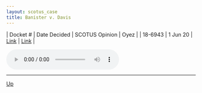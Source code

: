 ```yaml
---
layout: scotus_case
title: Banister v. Davis
---
```


| Docket # | Date Decided | SCOTUS Opinion | Oyez |
| 18-6943 | 1 Jun 20 | [Link](https://www.supremecourt.gov/opinions/19pdf/590us2r39_3e04.pdf) | [Link](https://www.oyez.org/cases/2019/18-6943) |

<audio controls>
   <source src='./resources/18-6943.mp3' type='audio/mpeg'>
</audio>

<object data='./resources/18-6943.pdf' type='application/pdf'></object>

---

[Up](./README.md)
